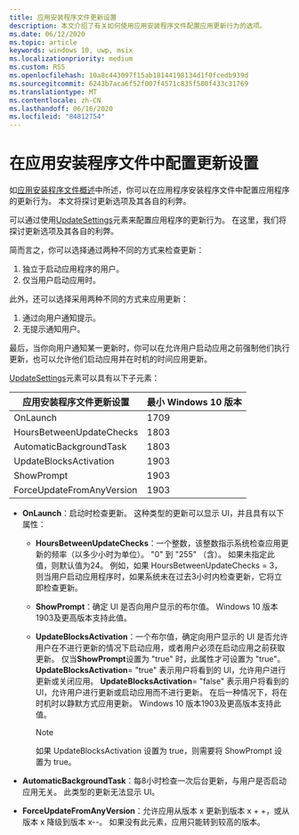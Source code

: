 ```yaml
---
title: 应用安装程序文件更新设置
description: 本文介绍了有关如何使用应用安装程序文件配置应用更新行为的选项。
ms.date: 06/12/2020
ms.topic: article
keywords: windows 10, uwp, msix
ms.localizationpriority: medium
ms.custom: RS5
ms.openlocfilehash: 10a8c443097f15ab18144198134d1f0fcedb939d
ms.sourcegitcommit: 6243b7aca6f52f007f4571c835f580f433c31769
ms.translationtype: MT
ms.contentlocale: zh-CN
ms.lasthandoff: 06/16/2020
ms.locfileid: "84812754"
---
```

# <a name="configure-update-settings-in-the-app-installer-file"></a>在应用安装程序文件中配置更新设置

如[应用安装程序文件概述](app-installer-file-overview.md)中所述，你可以在应用程序安装程序文件中配置应用程序的更新行为。 本文将探讨更新选项及其各自的利弊。

可以通过使用[UpdateSettings](https://docs.microsoft.com/uwp/schemas/appinstallerschema/element-update-settings)元素来配置应用程序的更新行为。 在这里，我们将探讨更新选项及其各自的利弊。

简而言之，你可以选择通过两种不同的方式来检查更新：
1. 独立于启动应用程序的用户。
2. 仅当用户启动应用时。

此外，还可以选择采用两种不同的方式来应用更新：
1. 通过向用户通知提示。
2. 无提示通知用户。

最后，当你向用户通知某一更新时，你可以在允许用户启动应用之前强制他们执行更新，也可以允许他们启动应用并在时机的时间应用更新。


[UpdateSettings](https://docs.microsoft.com/uwp/schemas/appinstallerschema/element-update-settings)元素可以具有以下子元素：

| 应用安装程序文件更新设置 | 最小 Windows 10 版本
|------------------|--------------------|
|  OnLaunch| 1709                |
|  HoursBetweenUpdateChecks| 1803                |
| AutomaticBackgroundTask | 1803 |
| UpdateBlocksActivation  | 1903 |
|  ShowPrompt | 1903 |
|  ForceUpdateFromAnyVersion | 1903 |

- **OnLaunch**：启动时检查更新。 这种类型的更新可以显示 UI，并且具有以下属性：

    - **HoursBetweenUpdateChecks**：一个整数，该整数指示系统检查应用更新的频率（以多少小时为单位）。 "0" 到 "255" （含）。 如果未指定此值，则默认值为24。 例如，如果 HoursBetweenUpdateChecks = 3，则当用户启动应用程序时，如果系统未在过去3小时内检查更新，它将立即检查更新。  

     - **ShowPrompt**：确定 UI 是否向用户显示的布尔值。 Windows 10 版本1903及更高版本支持此值。

     - **UpdateBlocksActivation**：一个布尔值，确定向用户显示的 UI 是否允许用户在不进行更新的情况下启动应用，或者用户必须在启动应用之前获取更新。 仅当**ShowPrompt**设置为 "true" 时，此属性才可设置为 "true"。 **UpdateBlocksActivation**= "true" 表示用户将看到的 UI，允许用户进行更新或关闭应用。 **UpdateBlocksActivation**= "false" 表示用户将看到的 UI，允许用户进行更新或启动应用而不进行更新。 在后一种情况下，将在时机时以静默方式应用更新。 Windows 10 版本1903及更高版本支持此值。

        > [!NOTE]
        > 如果 UpdateBlocksActivation 设置为 true，则需要将 ShowPrompt 设置为 true。

- **AutomaticBackgroundTask**：每8小时检查一次后台更新，与用户是否启动应用无关。 此类型的更新无法显示 UI。

- **ForceUpdateFromAnyVersion**：允许应用从版本 x 更新到版本 x + +，或从版本 x 降级到版本 x--。 如果没有此元素，应用只能转到较高的版本。
